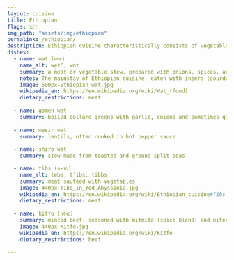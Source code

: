 ```yaml
---
layout: cuisine
title: Ethiopian
flags: 🇪🇹
img_path: "assets/img/ethiopian"
permalink: /ethiopian/
description: Ethiopian cuisine characteristically consists of vegetable and often very spicy meat dishes. This is usually in the form of wat, a thick stew, served atop injera, a large sourdough flatbread, which is about 50 centimeters in diameter and made out of fermented teff flour.
dishes:
  - name: wat (ወጥ)
    name_alt: we̠t’, wot
    summary: a meat or vegetable stew, prepared with onions, spices, and niter kibbeh (seasoned clarified butter)
    notes: The mainstay of Ethiopian cuisine, eaten with injera (sourdough flatbread made of teff flour).
    image: 500px-Ethiopian_wat.jpg
    wikipedia_en: https://en.wikipedia.org/wiki/Wat_(food)
    dietary_restrictions: meat
    
  - name: gomen wat
    summary: boiled collard greens with garlic, onions and sometimes ginger
    
  - name: mesir wat
    summary: lentils, often cooked in hot pepper sauce
    
  - name: shiro wat
    summary: stew made from toasted and ground split peas

  - name: tibs (ጥብስ)
    name_alt: tebs, t'ibs, tibbs
    summary: meat sautéed with vegetables
    image: 440px-Tibs_in_Yod_Abyssinia.jpg
    wikipedia_en: https://en.wikipedia.org/wiki/Ethiopian_cuisine#Tibs
    dietary_restrictions: meat
    
  - name: kitfo (ክትፎ)
    summary: minced beef, seasoned with mitmita (spice blend) and niter kibbeh (seasoned clarified butter), often served raw
    image: 440px-Kitfo.jpg
    wikipedia_en: https://en.wikipedia.org/wiki/Kitfo
    dietary_restrictions: beef

---
```

